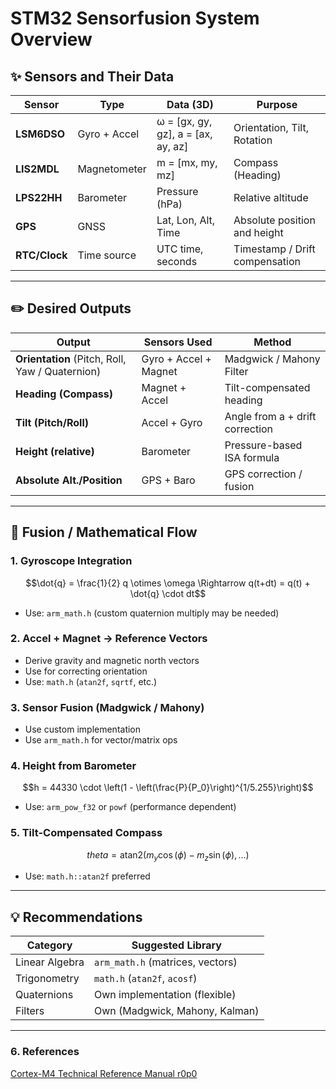 # STM32 Sensorfusion System Overview

## ✨ Sensors and Their Data

| Sensor        | Type         | Data (3D)                            | Purpose                        |
| ------------- | ------------ | ------------------------------------ | ------------------------------ |
| **LSM6DSO**   | Gyro + Accel | ω = \[gx, gy, gz], a = \[ax, ay, az] | Orientation, Tilt, Rotation    |
| **LIS2MDL**   | Magnetometer | m = \[mx, my, mz]                    | Compass (Heading)              |
| **LPS22HH**   | Barometer    | Pressure (hPa)                       | Relative altitude              |
| **GPS**       | GNSS         | Lat, Lon, Alt, Time                  | Absolute position and height   |
| **RTC/Clock** | Time source  | UTC time, seconds                    | Timestamp / Drift compensation |

---

## ✏️ Desired Outputs

| Output                                          | Sensors Used          | Method                          |
| ----------------------------------------------- | --------------------- | ------------------------------- |
| **Orientation** (Pitch, Roll, Yaw / Quaternion) | Gyro + Accel + Magnet | Madgwick / Mahony Filter        |
| **Heading (Compass)**                           | Magnet + Accel        | Tilt-compensated heading        |
| **Tilt (Pitch/Roll)**                           | Accel + Gyro          | Angle from a + drift correction |
| **Height (relative)**                           | Barometer             | Pressure-based ISA formula      |
| **Absolute Alt./Position**                      | GPS + Baro            | GPS correction / fusion         |

---

## 🔧 Fusion / Mathematical Flow

### 1. Gyroscope Integration

```math
\dot{q} = \frac{1}{2} q \otimes \omega
\Rightarrow q(t+dt) = q(t) + \dot{q} \cdot dt
```

* Use: `arm_math.h` (custom quaternion multiply may be needed)

### 2. Accel + Magnet → Reference Vectors

* Derive gravity and magnetic north vectors
* Use for correcting orientation
* Use: `math.h` (`atan2f`, `sqrtf`, etc.)

### 3. Sensor Fusion (Madgwick / Mahony)

* Use custom implementation
* Use `arm_math.h` for vector/matrix ops

### 4. Height from Barometer

```math
h = 44330 \cdot \left(1 - \left(\frac{P}{P_0}\right)^{1/5.255}\right)
```

* Use: `arm_pow_f32` or `powf` (performance dependent)

### 5. Tilt-Compensated Compass

```math
theta = \text{atan2}(m_y \cos(\phi) - m_z \sin(\phi), \dots)
```

* Use: `math.h::atan2f` preferred

---

## 💡 Recommendations

| Category       | Suggested Library                |
| -------------- | -------------------------------- |
| Linear Algebra | `arm_math.h` (matrices, vectors) |
| Trigonometry   | `math.h` (`atan2f`, `acosf`)     |
| Quaternions    | Own implementation (flexible)    |
| Filters        | Own (Madgwick, Mahony, Kalman)   |

---
### 6. References
[Cortex-M4 Technical Reference Manual r0p0](https://developer.arm.com/documentation/ddi0439/b)

